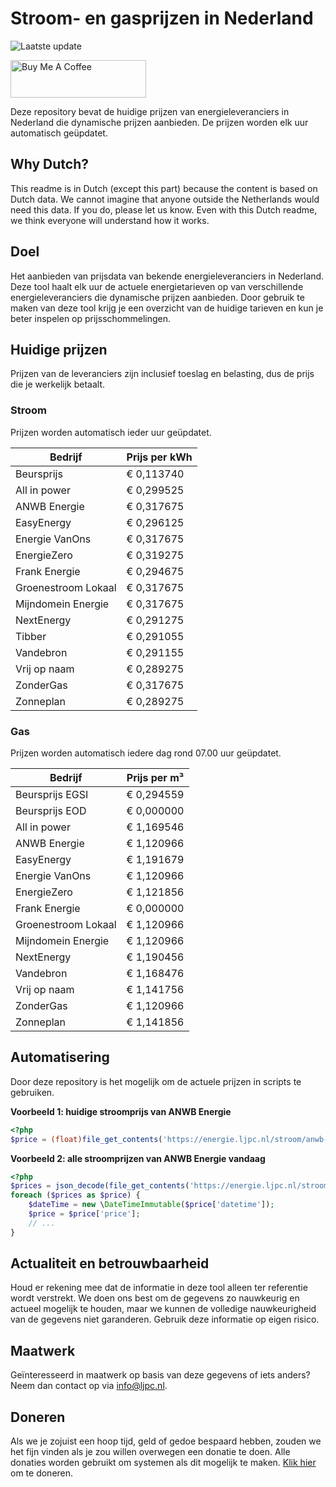 # Stroom- en gasprijzen in Nederland

![Laatste update](https://img.shields.io/badge/laatste%20update-2024--01--17%2012%3A00%20CET-brightgreen)

<a href="https://www.buymeacoffee.com/Lars-" target="_blank"><img src="https://cdn.buymeacoffee.com/buttons/v2/default-orange.png" alt="Buy Me A Coffee" height="60" style="height: 60px !important;width: 217px !important;" ></a>

Deze repository bevat de huidige prijzen van energieleveranciers in Nederland die dynamische prijzen aanbieden. De prijzen worden elk uur automatisch geüpdatet.

## Why Dutch?

This readme is in Dutch (except this part) because the content is based on Dutch data. We cannot imagine that anyone outside the Netherlands would need this data. If you do, please let us know. Even with this Dutch readme, we think
everyone will understand how it works.

## Doel

Het aanbieden van prijsdata van bekende energieleveranciers in Nederland. Deze tool haalt elk uur de actuele energietarieven op van verschillende energieleveranciers die dynamische prijzen aanbieden. Door gebruik te maken van deze tool
krijg je een overzicht van de huidige tarieven en kun je beter inspelen op prijsschommelingen.

## Huidige prijzen

Prijzen van de leveranciers zijn inclusief toeslag en belasting, dus de prijs die je werkelijk betaalt.

### Stroom

Prijzen worden automatisch ieder uur geüpdatet.

 Bedrijf | Prijs per kWh 
---------|---------------
Beursprijs | € 0,113740
All in power | € 0,299525
ANWB Energie | € 0,317675
EasyEnergy | € 0,296125
Energie VanOns | € 0,317675
EnergieZero | € 0,319275
Frank Energie | € 0,294675
Groenestroom Lokaal | € 0,317675
Mijndomein Energie | € 0,317675
NextEnergy | € 0,291275
Tibber | € 0,291055
Vandebron | € 0,291155
Vrij op naam | € 0,289275
ZonderGas | € 0,317675
Zonneplan | € 0,289275


### Gas

Prijzen worden automatisch iedere dag rond 07.00 uur geüpdatet.

 Bedrijf | Prijs per m³ 
---------|--------------
Beursprijs EGSI | € 0,294559
Beursprijs EOD | € 0,000000
All in power | € 1,169546
ANWB Energie | € 1,120966
EasyEnergy | € 1,191679
Energie VanOns | € 1,120966
EnergieZero | € 1,121856
Frank Energie | € 0,000000
Groenestroom Lokaal | € 1,120966
Mijndomein Energie | € 1,120966
NextEnergy | € 1,190456
Vandebron | € 1,168476
Vrij op naam | € 1,141756
ZonderGas | € 1,120966
Zonneplan | € 1,141856


## Automatisering

Door deze repository is het mogelijk om de actuele prijzen in scripts te gebruiken.

**Voorbeeld 1: huidige stroomprijs van ANWB Energie**

```php
<?php
$price = (float)file_get_contents('https://energie.ljpc.nl/stroom/anwb-energie-nu.txt');

```

**Voorbeeld 2: alle stroomprijzen van ANWB Energie vandaag**

```php
<?php
$prices = json_decode(file_get_contents('https://energie.ljpc.nl/stroom/all-in-power-vandaag.json'),true);
foreach ($prices as $price) {
    $dateTime = new \DateTimeImmutable($price['datetime']);
    $price = $price['price'];
    // ...
}
```

## Actualiteit en betrouwbaarheid

Houd er rekening mee dat de informatie in deze tool alleen ter referentie wordt verstrekt. We doen ons best om de gegevens zo nauwkeurig en actueel mogelijk te houden, maar we kunnen de volledige nauwkeurigheid van de gegevens niet
garanderen. Gebruik deze informatie op eigen risico.

## Maatwerk

Geïnteresseerd in maatwerk op basis van deze gegevens of iets anders? Neem dan contact op
via [info@ljpc.nl](mailto:info@ljpc.nl?subject=Energie%20prijzen).

## Doneren

Als we je zojuist een hoop tijd, geld of gedoe bespaard hebben, zouden we het fijn vinden als je zou willen overwegen een
donatie te doen. Alle donaties worden gebruikt om systemen als dit mogelijk te
maken. [Klik hier](https://www.buymeacoffee.com/Lars-) om te doneren.
